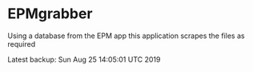 # EPMgrabber
Using a database from the EPM app this application scrapes the files as required


Latest backup: Sun Aug 25 14:05:01 UTC 2019
